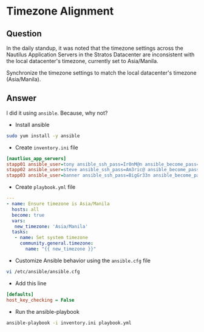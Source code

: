 # Timezone Alignment

## Question

In the daily standup, it was noted that the timezone settings across the Nautilus Application Servers in the Stratos Datacenter are inconsistent with the local datacenter's timezone, currently set to Asia/Manila.

Synchronize the timezone settings to match the local datacenter's timezone (Asia/Manila).

## Answer

I did it using `ansible`. Because, why not?

- Install ansible
```bash
sudo yum install -y ansible
```

- Create `inventory.ini` file
```inventory.ini
[nautlius_app_servers]
stapp01 ansible_user=tony ansible_ssh_pass=Ir0nM@n ansible_become_pass=Ir0nM@n
stapp02 ansible_user=steve ansible_ssh_pass=Am3ric@ ansible_become_pass=Am3ric@
stapp03 ansible_user=banner ansible_ssh_pass=BigGr33n ansible_become_pass=BigGr33n
```

- Create `playbook.yml` file
```playbook.yml
---
- name: Ensure timezone is Asia/Manila
  hosts: all
  become: true
  vars:
   new_timezone: 'Asia/Manila'
  tasks:
   - name: Set system timezone
     community.general.timezone:
       name: "{{ new_timezone }}"
```

- Customize Ansible behavior using the `ansible.cfg` file
```bash
vi /etc/ansible/ansible.cfg
```

- Add this line
```ansible.cfg
[defaults]
host_key_checking = False
```

- Run the ansible-playbook
```bash
ansible-playbook -i inventory.ini playbook.yml
```
```
```
